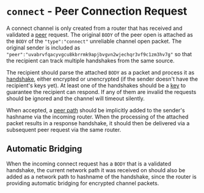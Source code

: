 # `connect` - Peer Connection Request

A connect channel is only created from a router that has received and validated a [peer](peer.md) request.  The original `BODY` of the peer open is attached as the `BODY` of the `"type":"connect"` unreliable channel open packet. The original sender is included as `"peer":"uvabrvfqacyvgcu8kbrrmk9apjbvgvn2wjechqr3vf9c1zm3hv7g"` so that the recipient can track multiple handshakes from the same source.

The recipient should parse the attached `BODY` as a packet and process it as [handshake](../e3x/handshake.md), either encrypted or unencrypted (if the sender doesn't have the recipient's keys yet).  At least one of the handshakes should be a [key](../e3x/cs/README.md#csk) to guarantee the recipient can respond.  If any of them are invalid the requests should be ignored and the channel will timeout silently.

When accepted, a [peer path](path.md) should be implicitly added to the sender's hashname via the incoming router.  When the processing of the attached packet results in a response handshake, it should then be delivered via a subsequent peer request via the same router.

## Automatic Bridging

When the incoming connect request has a `BODY` that is a validated handshake, the current network path it was received on should also be added as a network path to hashname of the handshake, since the router is providing automatic bridging for encrypted channel packets.
